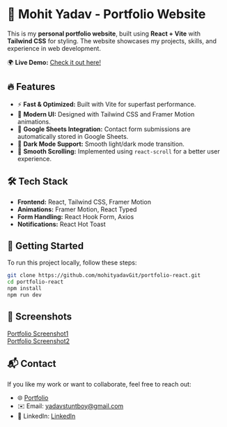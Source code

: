 # 🚀 Mohit Yadav - Portfolio Website

This is my **personal portfolio website**, built using **React + Vite** with **Tailwind CSS** for styling. The website showcases my projects, skills, and experience in web development.

🌍 **Live Demo:** [Check it out here!](https://portfolio-react-beryl.vercel.app/)

## 🔥 Features  
- ⚡ **Fast & Optimized:** Built with Vite for superfast performance.  
- 🎨 **Modern UI:** Designed with Tailwind CSS and Framer Motion animations.  
- 📩 **Google Sheets Integration:** Contact form submissions are automatically stored in Google Sheets.  
- 🌙 **Dark Mode Support:** Smooth light/dark mode transition.  
- 🔗 **Smooth Scrolling:** Implemented using `react-scroll` for a better user experience.  

## 🛠️ Tech Stack  
- **Frontend:** React, Tailwind CSS, Framer Motion  
- **Animations:** Framer Motion, React Typed  
- **Form Handling:** React Hook Form, Axios  
- **Notifications:** React Hot Toast  

## 🚀 Getting Started  
To run this project locally, follow these steps:  

```sh
git clone https://github.com/mohityadavGit/portfolio-react.git
cd portfolio-react
npm install
npm run dev
```

## 📸 Screenshots  
   [Portfolio Screenshot1](./public/Screenshot1.png)  
    [Portfolio Screenshot2](./public/Screenshot2.png)

## 📬 Contact  
If you like my work or want to collaborate, feel free to reach out:  
- 🌐 [Portfolio](https://portfolio-react-beryl.vercel.app/)  
- ✉️ Email: yadavstuntboy@gmail.com  
- 💼 LinkedIn: [LinkedIn](https://www.linkedin.com/in/mohityadav1920/)  
